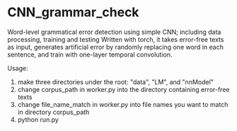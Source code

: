 # CNN_grammar_check
Word-level grammatical error detection using simple CNN; including data processing, training and testing
Written with torch, it takes error-free texts as input, generates artificial error by randomly replacing one word in each sentence, and train with one-layer temporal convolution.

Usage:
1. make three directories under the root: "data", "LM", and "nnModel"
2. change corpus_path in worker.py into the directory containing error-free texts
3. change file_name_match in worker.py into file names you want to match in directory corpus_path
4. python run.py
